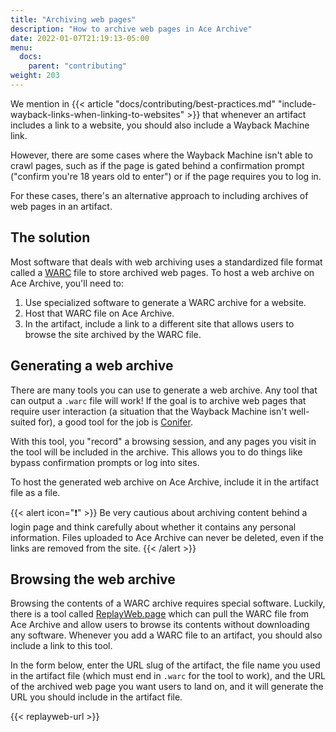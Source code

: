 ```yaml
---
title: "Archiving web pages"
description: "How to archive web pages in Ace Archive"
date: 2022-01-07T21:19:13-05:00
menu:
  docs:
    parent: "contributing"
weight: 203
---
```


We mention in {{< article "docs/contributing/best-practices.md"
"include-wayback-links-when-linking-to-websites" >}} that whenever an artifact
includes a link to a website, you should also include a Wayback Machine link.

However, there are some cases where the Wayback Machine isn't able to crawl
pages, such as if the page is gated behind a confirmation prompt ("confirm
you're 18 years old to enter") or if the page requires you to log in.

For these cases, there's an alternative approach to including archives of web
pages in an artifact.

## The solution

Most software that deals with web archiving uses a standardized file format
called a [WARC](https://en.wikipedia.org/wiki/Web_ARChive) file to store
archived web pages. To host a web archive on Ace Archive, you'll need to:

1. Use specialized software to generate a WARC archive for a website.
2. Host that WARC file on Ace Archive.
3. In the artifact, include a link to a different site that allows users to
   browse the site archived by the WARC file.

## Generating a web archive

There are many tools you can use to generate a web archive. Any tool that can
output a `.warc` file will work! If the goal is to archive web pages that
require user interaction (a situation that the Wayback Machine isn't
well-suited for), a good tool for the job is
[Conifer](https://conifer.rhizome.org/).

With this tool, you "record" a browsing session, and any pages you visit in the
tool will be included in the archive. This allows you to do things like bypass
confirmation prompts or log into sites.

To host the generated web archive on Ace Archive, include it in the artifact
file as a file.

{{< alert icon="❗" >}}
Be very cautious about archiving content behind a login page and think
carefully about whether it contains any personal information. Files uploaded to
Ace Archive can never be deleted, even if the links are removed from the site.
{{< /alert >}}

## Browsing the web archive

Browsing the contents of a WARC archive requires special software. Luckily,
there is a tool called [ReplayWeb.page](https://replayweb.page/) which can pull
the WARC file from Ace Archive and allow users to browse its contents without
downloading any software. Whenever you add a WARC file to an artifact, you
should also include a link to this tool.

In the form below, enter the URL slug of the artifact, the file name you used in
the artifact file (which must end in `.warc` for the tool to work), and the URL
of the archived web page you want users to land on, and it will generate the URL
you should include in the artifact file.

{{< replayweb-url >}}

